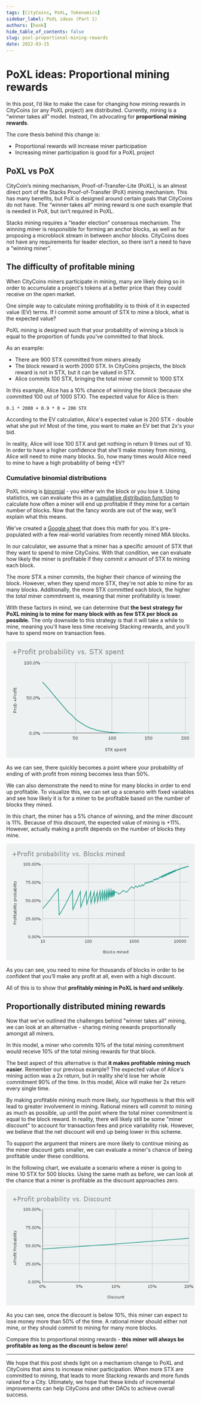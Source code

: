 ```yaml
---
tags: [CityCoins, PoXL, Tokenomics]
sidebar_label: PoXL ideas (Part 1)
authors: [hank]
hide_table_of_contents: false
slug: poxl-proportional-mining-rewards
date: 2022-03-15
---
```


# PoXL ideas: Proportional mining rewards

In this post, I’d like to make the case for changing how mining rewards in CityCoins (or any PoXL project) are distributed. Currently, mining is a “winner takes all” model. Instead, I’m advocating for **proportional mining rewards**.

<!--truncate-->

The core thesis behind this change is:

- Proportional rewards will increase miner participation
- Increasing miner participation is good for a PoXL project

## PoXL vs PoX

CityCoin’s mining mechanism, Proof-of-Transfer-Lite (PoXL), is an almost direct port of the Stacks Proof-of-Transfer (PoX) mining mechanism. This has many benefits, but PoX is designed around certain goals that CityCoins do not have. The “winner takes all” mining reward is one such example that is needed in PoX, but isn’t required in PoXL.

Stacks mining requires a "leader election" consensus mechanism. The winning miner is responsible for forming an anchor blocks, as well as for proposing a microblock stream in between anchor blocks. CityCoins does not have any requirements for leader election, so there isn’t a need to have a “winning miner”.

## The difficulty of profitable mining

When CityCoins miners participate in mining, many are likely doing so in order to accumulate a project's tokens at a better price than they could receive on the open market.

One simple way to calculate mining profitability is to think of it in expected value (EV) terms. If I commit some amount of STX to mine a block, what is the expected value?

PoXL mining is designed such that your probability of winning a block is equal to the proportion of funds you've committed to that block.

As an example:

- There are 900 STX committed from miners already
- The block reward is worth 2000 STX. In CityCoins projects, the block reward is not in STX, but it can be valued in STX.
- Alice commits 100 STX, bringing the total miner commit to 1000 STX

In this example, Alice has a 10% chance of winning the block (because she committed 100 out of 1000 STX). The expected value for Alice is then:

```
0.1 * 2000 + 0.9 * 0 = 200 STX
```

According to the EV calculation, Alice's expected value is 200 STX - double what she put in! Most of the time, you want to make an EV bet that 2x's your bid.

In reality, Alice will lose 100 STX and get nothing in return 9 times out of 10. In order to have a higher confidence that she'll make money from mining, Alice will need to mine many blocks. So, how many times would Alice need to mine to have a high probability of being +EV?

### Cumulative binomial distributions

PoXL mining is [binomial](https://en.wikipedia.org/wiki/Binomial_distribution) - you either win the block or you lose it. Using statistics, we can evaluate this as a [cumulative distribution function](https://en.wikipedia.org/wiki/Cumulative_distribution_function) to calculate how often a miner will end up profitable if they mine for a certain number of blocks. Now that the fancy words are out of the way, we'll explain what this means.

We've created a [Google sheet](https://docs.google.com/spreadsheets/d/15ipYxuiMKBAUtat-ojwIS6xM1RoGda6lkpYRpq6QV2g/edit?usp=sharing) that does this math for you. It's pre-populated with a few real-world variables from recently mined MIA blocks.

In our calculator, we assume that a miner has a specific amount of STX that they want to spend to mine CityCoins. With that condition, we can evaluate how likely the miner is profitable if they commit _x_ amount of STX to mining each block.

The more STX a miner commits, the higher their chance of winning the block. However, when they spend more STX, they're not able to mine for as many blocks. Additionally, the more STX committed each block, the higher the _total_ miner commitment is, meaning that miner profitability is lower.

With these factors in mind, we can determine that **the best strategy for PoXL mining is to mine for many block with as few STX per block as possible.** The only downside to this strategy is that it will take a while to mine, meaning you'll have less time receiving Stacking rewards, and you'll have to spend more on transaction fees.

![Profitability probability vs. spend](./%2BProfit%20probability%20vs.%20STX%20spent.png)

As we can see, there quickly becomes a point where your probability of ending of with profit from mining becomes less than 50%.

We can also demonstrate the need to mine for many blocks in order to end up profitable. To visualize this, we can set up a scenario with fixed variables and see how likely it is for a miner to be profitable based on the number of blocks they mined.

In this chart, the miner has a 5% chance of winning, and the miner discount is 11%. Because of this discount, the expected value of mining is +11%. However, actually making a profit depends on the number of blocks they mine.

![profit vs blocks mined](./%2BProfit%20probability%20vs.%20Blocks%20mined.png)

As you can see, you need to mine for thousands of blocks in order to be confident that you’ll make any profit at all, even with a high discount.

All of this is to show that **profitably mining in PoXL is hard and unlikely**.

## Proportionally distributed mining rewards

Now that we've outlined the challenges behind "winner takes all" mining, we can look at an alternative - sharing mining rewards proportionally amongst all miners.

In this model, a miner who commits 10% of the total mining commitment would receive 10% of the total mining rewards for that block.

The best aspect of this alternative is that **it makes profitable mining much easier**. Remember our previous example? The expected value of Alice's mining action was a 2x return, but in reality she'd lose her whole commitment 90% of the time. In this model, Alice will make her 2x return every single time.

By making profitable mining much more likely, our hypothesis is that this will lead to greater involvement in mining. Rational miners will commit to mining as much as possible, up until the point where the total miner commitment is equal to the block reward. In reality, there will likely still be some "miner discount" to account for transaction fees and price variability risk. However, we believe that the net discount will end up being lower in this scheme.

To support the argument that miners are more likely to continue mining as the miner discount gets smaller, we can evaluate a miner's chance of being profitable under these conditions.

In the following chart, we evaluate a scenario where a miner is going to mine 10 STX for 500 blocks. Using the same math as before, we can look at the chance that a miner is profitable as the discount approaches zero.

![Profit vs discount](./%2BProfit%20probability%20vs.%20Discount.png)

As you can see, once the discount is below 10%, this miner can expect to lose money more than 50% of the time. A rational miner should either not mine, or they should commit to mining for many more blocks.

Compare this to proportional mining rewards - **this miner will always be profitable as long as the discount is below zero!**

---

We hope that this post sheds light on a mechanism change to PoXL and CityCoins that aims to increase miner participation. When more STX are committed to mining, that leads to more Stacking rewards and more funds raised for a City. Ultimately, we hope that these kinds of incremental improvements can help CityCoins and other DAOs to achieve overall success.
